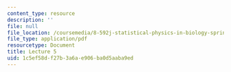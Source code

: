 ```yaml
---
content_type: resource
description: ''
file: null
file_location: /coursemedia/8-592j-statistical-physics-in-biology-spring-2011/1c5ef58df27b3a6ae906ba0d5aaba9ed_MIT8_592JS11_lec5.pdf
file_type: application/pdf
resourcetype: Document
title: Lecture 5
uid: 1c5ef58d-f27b-3a6a-e906-ba0d5aaba9ed
---
```

